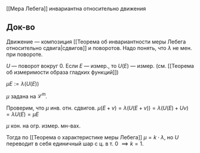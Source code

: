 [[Мера Лебега]] инвариантна относительно движения
## Док-во

Движение — композиция [[Теорема об инвариантности меры Лебега относительно сдвига|сдвигов]] и поворотов. Надо понять, что $\lambda$ не мен. при повороте.

$U$ — поворот вокруг $0$. Если $E$ — измер., то $U(E)$ — измер. (см. [[Теорема об измеримости образа гладких функций]])

$\mu E:=\lambda(U(E))$

$\mu$ задана на $\mathcal{L}^{m}$.

Проверим, что $\mu$ инв. отн. сдвигов.
$\mu(E+v)=\lambda(U(E+v))=\lambda(U(E)+Uv)=\lambda U(E)=\mu E$

$\mu$ кон. на огр. измер. мн-вах.

Тогда по [[Теорема о характеристике меры Лебега]] $\mu=k\cdot\lambda$, но $U$ переводит в себя единичный шар с ц. в т. $0$ $\implies k=1$.
